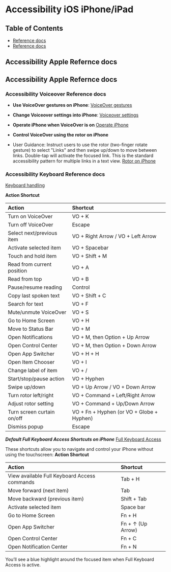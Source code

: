 # Accessibility iOS iPhone/iPad
## Table of Contents
* [Reference docs](#accessibility-apple-reference-docs)
* [Reference docs](#accessibility-apple-reference-docs)

## Accessibility Apple Refernce docs

## Accessibility Apple Refernce docs

### Accessibility Voiceover Reference docs
* **Use VoiceOver gestures on iPhone**:
[VoiceOver gestures](https://support.apple.com/en-in/guide/iphone/iph3e2e2281/26/ios/26)

* **Change Voiceover settings into iPhone**:
[Voiceover settings](https://support.apple.com/en-in/guide/iphone/iphfa3d32c50/26/ios/26)

* **Operate iPhone when VoiceOver is on**
[Operate iPhone](https://support.apple.com/en-in/guide/iphone/iph3e2e2329/26/ios/26)

* **Control VoiceOver using the rotor on iPhone**
* User Guidance: Instruct users to use the rotor (two-finger rotate gesture) to select "Links" and then swipe up/down to move between links. Double-tap will activate the focused link. This is the standard accessibility pattern for multiple links in a text view.
[Rotor on iPhone](https://support.apple.com/en-in/guide/iphone/iph3e2e3a6d/26/ios/26)

### Accessibility Keyboard Reference docs
[Keyboard handling](https://support.apple.com/en-in/guide/iphone/iph6c494dc6/26/ios/26)

**Action	Shortcut**

| Action       | Shortcut              | 
|:-----------|:------------------|
| Turn on VoiceOver     | VO + K   |
| Turn off VoiceOver     | Escape  |
| Select next/previous item     | VO + Right Arrow / VO + Left Arrow  |
| Activate selected item |	VO + Spacebar |
| Touch and hold item |	VO + Shift + M |
| Read from current position |	VO + A |
| Read from top |	VO + B |
| Pause/resume reading |	Control |
| Copy last spoken text |	VO + Shift + C |
| Search for text |	VO + F
| Mute/unmute VoiceOver |	VO + S |
| Go to Home Screen |	VO + H |
| Move to Status Bar |	VO + M |
| Open Notifications |	VO + M, then Option + Up Arrow |
| Open Control Center |	VO + M, then Option + Down Arrow |
| Open App Switcher |	VO + H + H |
| Open Item Chooser |	VO + I |
| Change label of item |	VO + / |
| Start/stop/pause action |	VO + Hyphen |
| Swipe up/down |	VO + Up Arrow / VO + Down Arrow |
| Turn rotor left/right |	VO + Command + Left/Right Arrow |
| Adjust rotor setting |	VO + Command + Up/Down Arrow |
| Turn screen curtain on/off |	VO + Fn + Hyphen (or VO + Globe + Hyphen) |
| Dismiss popup |	Escape |


***Default Full Keyboard Access Shortcuts on iPhone***
[Full Keyboard Access](https://support.apple.com/en-in/guide/iphone/ipha4375873f/ios)

These shortcuts allow you to navigate and control your iPhone without using the touchscreen:
**Action	Shortcut**

| Action       | Shortcut              | 
|:-----------|:------------------|
| View available Full Keyboard Access commands| 	Tab + H| 
| Move forward (next item)| 	Tab| 
| Move backward (previous item)| 	Shift + Tab| 
| Activate selected item| 	Space bar| 
| Go to Home Screen| 	Fn + H| 
| Open App Switcher| 	Fn + ↑ (Up Arrow)| 
| Open Control Center| 	Fn + C| 
| Open Notification Center| 	Fn + N| 

You’ll see a blue highlight around the focused item when Full Keyboard Access is active.

